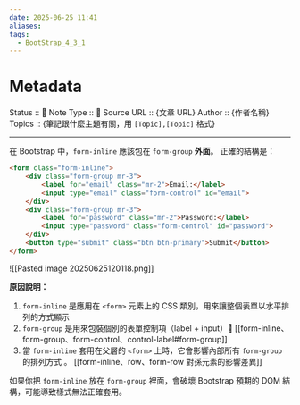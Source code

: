 ```yaml
---
date: 2025-06-25 11:41
aliases: 
tags:
  - BootStrap_4_3_1
---
```

# Metadata
Status :: 🌱
Note Type :: 📰
Source URL :: {文章 URL}
Author :: {作者名稱}
Topics :: {筆記跟什麼主題有關，用 `[Topic],[Topic]` 格式}

---

在 Bootstrap 中，`form-inline` 應該包在 `form-group` **外面**。
正確的結構是：

```html
<form class="form-inline">
	<div class="form-group mr-3">
	    <label for="email" class="mr-2">Email:</label>
	    <input type="email" class="form-control" id="email">
	</div>
	<div class="form-group mr-3">
	    <label for="password" class="mr-2">Password:</label>
	    <input type="password" class="form-control" id="password">
	</div>
	<button type="submit" class="btn btn-primary">Submit</button>
</form>
```

![[Pasted image 20250625120118.png]]

**原因說明：**

1. `form-inline` 是應用在 `<form>` 元素上的 CSS 類別，用來讓整個表單以水平排列的方式顯示
2. `form-group` 是用來包裝個別的表單控制項（label + input）📑 [[form-inline、form-group、form-control、control-label#form-group]]
3. 當 `form-inline` 套用在父層的 `<form>` 上時，它會影響內部所有 `form-group` 的排列方式 。
   [[form-inline、row、form-row 對孫元素的影響差異]]

如果你把 `form-inline` 放在 `form-group` 裡面，會破壞 Bootstrap 預期的 DOM 結構，可能導致樣式無法正確套用。